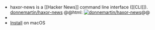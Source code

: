 - haxor-news is a [[Hacker News]] command line interface ([[CLI]]).
  [donnemartin/haxor-news](https://github.com/donnemartin/haxor-news)
  @@html: <a href="https://github.com/donnemartin/haxor-news/"><img src="https://github-readme-stats-astronomer.vercel.app/api/pin/?username=donnemartin&repo=haxor-news&theme=tokyonight" alt="donnemartin/haxor-news"/></a>@@
-
- [Install](https://github.com/donnemartin/haxor-news#installation) on macOS
